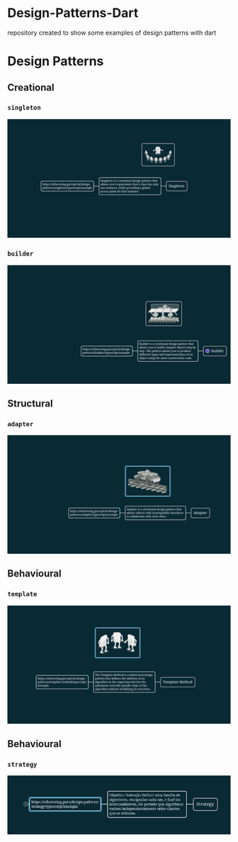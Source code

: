 # Design-Patterns-Dart
repository created to show some examples of design patterns with dart

# Design Patterns

## Creational
### `singleton`
![](/public/singleton.png)

### `builder`
![](/public/builder.png)

## Structural
### `adapter`
![](/public/adapter.png)



## Behavioural
### `template`
![](/public/template.png)

## Behavioural
### `strategy`
![](/public/Strategy.png)